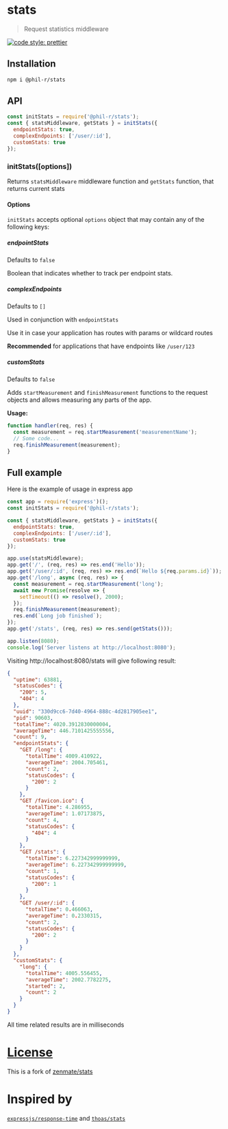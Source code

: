 # stats

> Request statistics middleware

[![code style: prettier](https://img.shields.io/badge/code_style-prettier-ff69b4.svg?style=flat-square)](https://github.com/prettier/prettier)

## Installation

```bash
npm i @phil-r/stats
```

## API

```js
const initStats = require('@phil-r/stats');
const { statsMiddleware, getStats } = initStats({
  endpointStats: true,
  complexEndpoints: ['/user/:id'],
  customStats: true
});
```

### initStats([options])

Returns `statsMiddleware` middleware function and `getStats` function,
that returns current stats

#### Options

`initStats` accepts optional `options` object that may contain any of the following keys:

##### endpointStats

Defaults to `false`

Boolean that indicates whether to track per endpoint stats.

##### complexEndpoints

Defaults to `[]`

Used in conjunction with `endpointStats`

Use it in case your application has routes with params or wildcard routes

**Recommended** for applications that have endpoints like `/user/123`

##### customStats

Defaults to `false`

Adds `startMeasurement` and `finishMeasurement` functions to the request objects
and allows measuring any parts of the app.

**Usage:**

```js
function handler(req, res) {
  const measurement = req.startMeasurement('measurementName');
  // Some code...
  req.finishMeasurement(measurement);
}
```

## Full example

Here is the example of usage in express app

```js
const app = require('express')();
const initStats = require('@phil-r/stats');

const { statsMiddleware, getStats } = initStats({
  endpointStats: true,
  complexEndpoints: ['/user/:id'],
  customStats: true
});

app.use(statsMiddleware);
app.get('/', (req, res) => res.end('Hello'));
app.get('/user/:id', (req, res) => res.end(`Hello ${req.params.id}`));
app.get('/long', async (req, res) => {
  const measurement = req.startMeasurement('long');
  await new Promise(resolve => {
    setTimeout(() => resolve(), 2000);
  });
  req.finishMeasurement(measurement);
  res.end(`Long job finished`);
});
app.get('/stats', (req, res) => res.send(getStats()));

app.listen(8080);
console.log('Server listens at http://localhost:8080');
```

Visiting http://localhost:8080/stats will give following result:

```json
{
  "uptime": 63881,
  "statusCodes": {
    "200": 5,
    "404": 4
  },
  "uuid": "330d9cc6-7d40-4964-888c-4d2817905ee1",
  "pid": 90603,
  "totalTime": 4020.3912830000004,
  "averageTime": 446.7101425555556,
  "count": 9,
  "endpointStats": {
    "GET /long": {
      "totalTime": 4009.410922,
      "averageTime": 2004.705461,
      "count": 2,
      "statusCodes": {
        "200": 2
      }
    },
    "GET /favicon.ico": {
      "totalTime": 4.286955,
      "averageTime": 1.07173875,
      "count": 4,
      "statusCodes": {
        "404": 4
      }
    },
    "GET /stats": {
      "totalTime": 6.227342999999999,
      "averageTime": 6.227342999999999,
      "count": 1,
      "statusCodes": {
        "200": 1
      }
    },
    "GET /user/:id": {
      "totalTime": 0.466063,
      "averageTime": 0.2330315,
      "count": 2,
      "statusCodes": {
        "200": 2
      }
    }
  },
  "customStats": {
    "long": {
      "totalTime": 4005.556455,
      "averageTime": 2002.7782275,
      "started": 2,
      "count": 2
    }
  }
}
```

All time related results are in milliseconds

# [License](LICENSE)

This is a fork of [zenmate/stats](https://github.com/zenmate/stats)

# Inspired by

[`expressjs/response-time`](https://github.com/expressjs/response-time) and [`thoas/stats`](https://github.com/thoas/stats)
